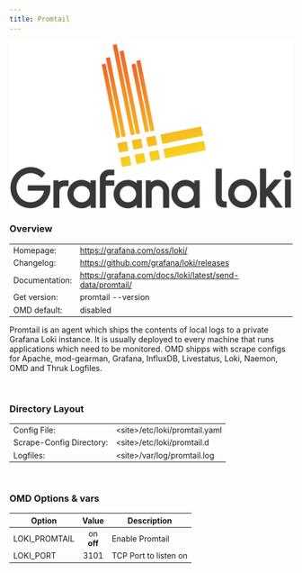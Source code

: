 ```yaml
---
title: Promtail
---
```

<style>
  thead th:empty {
    border: thin solid red !important;
    display: none;
  }
</style>
![](loki.png)
### Overview

|||
|---|---|
|Homepage:|https://grafana.com/oss/loki/|
|Changelog:|https://github.com/grafana/loki/releases|
|Documentation:|https://grafana.com/docs/loki/latest/send-data/promtail/|
|Get version:|promtail --version|
|OMD default:|disabled|

Promtail is an agent which ships the contents of local logs to a private Grafana Loki instance. It is usually deployed to every machine that runs applications which need to be monitored.
OMD shipps with scrape configs for Apache, mod-gearman, Grafana, InfluxDB, Livestatus, Loki, Naemon, OMD and Thruk Logfiles.

&#x205F;
### Directory Layout

|||
|---|---|
|Config File:|&lt;site&gt;/etc/loki/promtail.yaml|
|Scrape-Config Directory:|&lt;site&gt;/etc/loki/promtail.d|
|Logfiles:|&lt;site&gt;/var/log/promtail.log|

&#x205F;

### OMD Options & vars
| Option | Value | Description |
| ------ |:-----:| ----------- |
| LOKI_PROMTAIL | on <br> **off** | Enable Promtail |
| LOKI_PORT | 3101 | TCP Port to listen on |